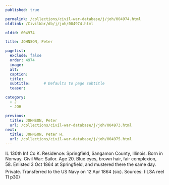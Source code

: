 ```yaml
---
published: true

permalink: /collections/civil-war-database/j/joh/004974.html
oldlink: /CivilWar/db/j/joh/004974.html

oldid: 004974

title: JOHNSON, Peter

pagelist:
  exclude: false
  order: 4974
  image: 
  alt:
  caption:
  title:
  subtitle:      # Defaults to page subtitle
  teaser:

category: 
  - J 
  - JOH

previous:
  title: JOHNSON, Peter
  url: /collections/civil-war-database/j/joh/004973.html  
next:
  title: JOHNSON, Peter H.
  url: /collections/civil-war-database/j/joh/004975.html   
---
```

IL 130th Inf Co K. Residence: Springfield, Sangamon County, Illinois. Born in Norway. Civil War: Sailor. Age 20. Blue eyes, brown hair, fair complexion, 5&#146;8&#148;. Enlisted 3 Oct 1864 at Springfield, and mustered there the same day. Private. Transferred to the US Navy on 12 Apr 1864 (sic). Sources: (ILSA reel 11 p30)